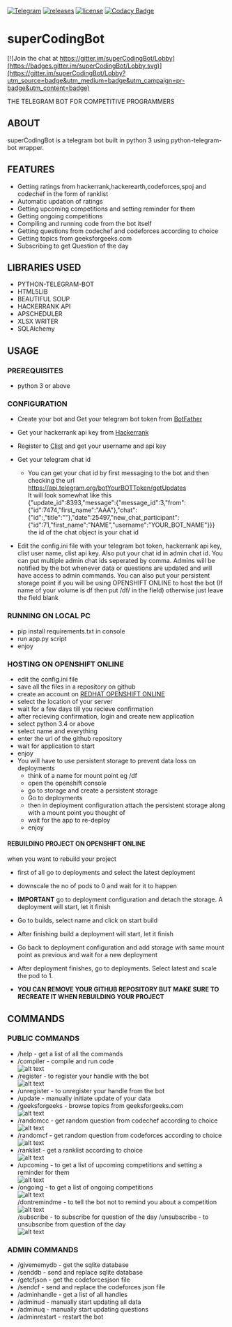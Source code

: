[![Telegram](https://img.shields.io/badge/Telegram-Bot-blue.svg)](https://t.me/SuperCodeBot) [![releases](https://img.shields.io/github/release/Gotham13121997/superCodingBot.svg)](https://github.com/Gotham13121997/superCodingBot/releases/tag/v2) [![license](https://img.shields.io/cocoapods/l/AFNetworking.svg)](https://github.com/Gotham13121997/superCodingBot/blob/master/LICENSE) [![Codacy Badge](https://api.codacy.com/project/badge/Grade/ac9e193532614cb8a7e90adb0fcbe46d)](https://www.codacy.com/app/Gotham13121997/superCodingBot?utm_source=github.com&amp;utm_medium=referral&amp;utm_content=Gotham13121997/superCodingBot&amp;utm_campaign=Badge_Grade)
# superCodingBot  

[![Join the chat at https://gitter.im/superCodingBot/Lobby](https://badges.gitter.im/superCodingBot/Lobby.svg)](https://gitter.im/superCodingBot/Lobby?utm_source=badge&utm_medium=badge&utm_campaign=pr-badge&utm_content=badge)

THE TELEGRAM BOT FOR COMPETITIVE PROGRAMMERS  
 
## ABOUT
superCodingBot is a telegram bot built in python 3 using python-telegram-bot wrapper.

## FEATURES
* Getting ratings from hackerrank,hackerearth,codeforces,spoj and codechef in the form of ranklist  
* Automatic updation of ratings
* Getting upcoming competitions and setting reminder for them
* Getting ongoing competitions
* Compiling and running code from the bot itself
* Getting questions from codechef and codeforces according to choice
* Getting topics from geeksforgeeks.com
* Subscribing to get Question of the day 

## LIBRARIES USED
* PYTHON-TELEGRAM-BOT  
* HTML5LIB  
* BEAUTIFUL SOUP  
* HACKERRANK API  
* APSCHEDULER  
* XLSX WRITER  
* SQLAlchemy
  
## USAGE
### PREREQUISITES
* python 3 or above

### CONFIGURATION
* Create your bot and Get your telegram bot token from [BotFather](https://core.telegram.org/bots#botfather)
* Get your hackerrank api key from [Hackerrank](https://www.hackerrank.com/api)
* Register to [Clist](https://www.clist.by) and get your username and api key
* Get your telegram chat id
   * You can get your chat id by first messaging to the bot and then checking the url https://api.telegram.org/botYourBOTToken/getUpdates  
It will look somewhat like this  
{"update_id":8393,"message":{"message_id":3,"from":{"id":7474,"first_name":"AAA"},"chat":{"id":,"title":""},"date":25497,"new_chat_participant":{"id":71,"first_name":"NAME","username":"YOUR_BOT_NAME"}}}  
the id of the chat object is your chat id  

* Edit the config.ini file with your telegram bot token, hackerrank api key, clist user name, clist api key. Also put your chat id in admin chat id. You can put multiple admin chat ids seperated by comma. Admins will be notified by the bot whenever data or questions are updated and will have access to admin commands. You can also put your persistent storage point if you will be using OPENSHIFT ONLINE to host the bot (If name of your volume is df then put /df/ in the field) otherwise just leave the field blank 

### RUNNING ON LOCAL PC
* pip install requirements.txt in console
* run app.py script
* enjoy

### HOSTING ON OPENSHIFT ONLINE
* edit the config.ini file
* save all the files in a repository on github  
* create an account on [REDHAT OPENSHIFT ONLINE](https://www.openshift.com)
* select the location of your server 
* wait for a few days till you recieve confirmation
* after recieving confirmation, login and create new application
* select python 3.4 or above
* select name and everything
* enter the url of the github repository
* wait for application to start
* enjoy
* You will have to use persistent storage to prevent data loss on deployments
  * think of a name for mount point eg /df
  * open the openshift console
  * go to storage and create a persistent storage
  * Go to deployments
  * then in deployment configuration attach the persistent storage along with a mount point you thought of
  * wait for the app to re-deploy
  * enjoy

#### REBUILDING PROJECT ON OPENSHIFT ONLINE  
when you want to rebuild your project  

* first of all go to deployments and select the latest deployment
* downscale the no of pods to 0 and wait for it to happen
*  **IMPORTANT** go to deployment configuration and detach the storage. A deployment will start, let it finish
* Go to builds, select name and click on start build
* After finishing build a deployment will start, let it finish
* Go back to deployment configuration and add storage with same mount point as previous and wait for a new deployment
* After deployment finishes, go to deployments. Select latest and scale the pod to 1.  

* **YOU CAN REMOVE YOUR GITHUB REPOSITORY BUT MAKE SURE TO RECREATE IT WHEN REBUILDING YOUR PROJECT**

## COMMANDS
### PUBLIC COMMANDS
* /help - get a list of all the commands
* /compiler - compile and run code  
![alt text](https://github.com/Gotham13121997/superCodingBot/blob/master/gifs/compiler.gif)  
* /register - to register your handle with the bot  
![alt text](https://github.com/Gotham13121997/superCodingBot/blob/master/gifs/register.gif)  
* /unregister - to unregister your handle from the bot
* /update - manually initiate update of your data
* /geeksforgeeks - browse topics from geeksforgeeks.com  
![alt text](https://github.com/Gotham13121997/superCodingBot/blob/master/gifs/geeksforgeeks.gif)  
* /randomcc - get random question from codechef according to choice  
![alt text](https://github.com/Gotham13121997/superCodingBot/blob/master/gifs/randomcc.gif)  
* /randomcf - get random question from codeforces according to choice  
![alt text](https://github.com/Gotham13121997/superCodingBot/blob/master/gifs/randomcf.gif)  
* /ranklist - get a ranklist according to choice  
![alt text](https://github.com/Gotham13121997/superCodingBot/blob/master/gifs/ranklist.jpeg)  
* /upcoming - to get a list of upcoming competitions and setting a reminder for them  
![alt text](https://github.com/Gotham13121997/superCodingBot/blob/master/gifs/upcoming.gif)  
* /ongoing - to get a list of ongoing competitions  
![alt text](https://github.com/Gotham13121997/superCodingBot/blob/master/gifs/ongoing.gif)  
/dontremindme - to tell the bot not to remind you about a competition  
![alt text](https://github.com/Gotham13121997/superCodingBot/blob/master/gifs/dontremindme.gif)  
/subscribe - to subscribe for question of the day
/unsubscribe - to unsubscribe from question of the day  
![alt text](https://github.com/Gotham13121997/superCodingBot/blob/master/gifs/subscribe.gif)  

### ADMIN COMMANDS
* /givememydb - get the sqlite database
* /senddb - send and replace sqlite database
* /getcfjson - get the codeforcesjson file
* /sendcf - send and replace the codeforces json file
* /adminhandle - get a list of all handles
* /adminud - manually start updating all data
* /adminuq - manually start updating questions
* /adminrestart - restart the bot

